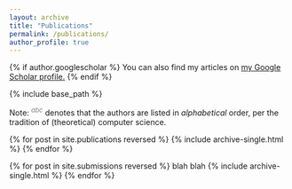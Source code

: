 ```yaml
--- 
layout: archive
title: "Publications"
permalink: /publications/
author_profile: true
---
```


{% if author.googlescholar %}
  You can also find my articles on <u><a href="{{author.googlescholar}}">my Google Scholar profile</a>.</u>
{% endif %}

{% include base_path %}

Note: <sup><span style="color:gray">*abc*</span></sup> denotes that the authors are listed in *alphabetical* order, per the tradition of (theoretical) computer science. 

{% for post in site.publications reversed %}
  {% include archive-single.html %}
{% endfor %}

{% for post in site.submissions reversed %}
  blah blah
  {% include archive-single.html %}
{% endfor %}

